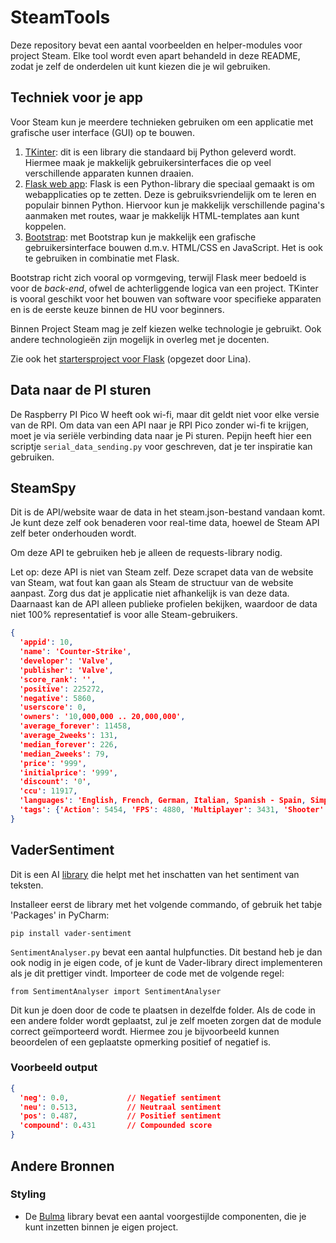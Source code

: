 # SteamTools

Deze repository bevat een aantal voorbeelden en helper-modules voor project Steam. Elke tool wordt even apart behandeld in deze README, zodat je zelf de onderdelen uit kunt kiezen die je wil gebruiken.

## Techniek voor je app

Voor Steam kun je meerdere technieken gebruiken om een applicatie met grafische user interface (GUI) 
op te bouwen.

1. [TKinter](https://www.pythonguis.com/tutorials/create-gui-tkinter/): dit is een library die standaard bij Python geleverd wordt. 
Hiermee maak je makkelijk gebruikersinterfaces die op veel verschillende apparaten kunnen draaien.
2. [Flask web app](https://flask.palletsprojects.com/en/stable/): Flask is een Python-library die speciaal gemaakt is om webapplicaties op te 
zetten. Deze is gebruiksvriendelijk om te leren en populair binnen Python. 
Hiervoor kun je makkelijk verschillende pagina's aanmaken met routes, waar je makkelijk HTML-templates aan kunt koppelen.
3. [Bootstrap](https://www.getbootstrap.com/): met Bootstrap kun je makkelijk een grafische gebruikersinterface bouwen d.m.v.
HTML/CSS en JavaScript. Het is ook te gebruiken in combinatie met Flask.

Bootstrap richt zich vooral op vormgeving, terwijl Flask meer bedoeld is voor de 
*back-end*, ofwel de achterliggende logica van een project. TKinter is vooral geschikt voor het bouwen van software 
voor specifieke apparaten en is de eerste keuze binnen de HU voor beginners.

Binnen Project Steam mag je zelf kiezen welke technologie je gebruikt. Ook andere technologieën zijn 
mogelijk in overleg met je docenten.

Zie ook het [startersproject voor Flask](https://github.com/LinaBlijlevenHU/flask-base-project) (opgezet door Lina).

## Data naar de PI sturen

De Raspberry PI Pico W heeft ook wi-fi, maar dit geldt niet voor 
elke versie van de RPI. Om data van een API naar je RPI Pico 
zonder wi-fi te krijgen, moet je via seriële verbinding data 
naar je Pi sturen. Pepijn heeft hier een scriptje 
`serial_data_sending.py` voor geschreven, dat je ter inspiratie kan gebruiken.

## SteamSpy

Dit is de API/website waar de data in het steam.json-bestand 
vandaan komt. Je kunt deze zelf ook benaderen voor real-time data, hoewel 
de Steam API zelf beter onderhouden wordt.

Om deze API te gebruiken heb je alleen de requests-library nodig.

Let op: deze API is niet van Steam zelf. Deze scrapet data van de website van Steam, wat fout kan gaan als Steam de structuur van de website aanpast. 
Zorg dus dat je applicatie niet afhankelijk is van deze data. Daarnaast kan de API alleen publieke profielen bekijken, waardoor 
de data niet 100% representatief is voor alle Steam-gebruikers.

```json
{
  'appid': 10, 
  'name': 'Counter-Strike', 
  'developer': 'Valve', 
  'publisher': 'Valve', 
  'score_rank': '', 
  'positive': 225272, 
  'negative': 5860, 
  'userscore': 0, 
  'owners': '10,000,000 .. 20,000,000', 
  'average_forever': 11458, 
  'average_2weeks': 131, 
  'median_forever': 226, 
  'median_2weeks': 79, 
  'price': '999', 
  'initialprice': '999', 
  'discount': '0', 
  'ccu': 11917, 
  'languages': 'English, French, German, Italian, Spanish - Spain, Simplified Chinese, Traditional Chinese, Korean', 'genre': 'Action',
  'tags': {'Action': 5454, 'FPS': 4880, 'Multiplayer': 3431, 'Shooter': 3381, 'Classic': 2812, 'Team-Based': 1886, 'First-Person': 1724, 'Competitive': 1623, 'Tactical': 1361, "1990's": 1220, 'e-sports': 1208, 'PvP': 898, 'Old School': 793, 'Military': 641, 'Strategy': 624, 'Survival': 306, 'Score Attack': 292, '1980s': 272, 'Assassin': 231, 'Nostalgia': 167}
}
```

## VaderSentiment

Dit is een AI [library](https://github.com/cjhutto/vaderSentiment) die helpt met het inschatten van het sentiment van teksten.

Installeer eerst de library met het volgende commando, of gebruik het tabje 'Packages' in PyCharm:

`pip install vader-sentiment`

`SentimentAnalyser.py` bevat een aantal hulpfuncties. Dit bestand heb je dan ook nodig in je eigen code, of je kunt de 
Vader-library direct implementeren als je dit prettiger vindt. Importeer de code met de volgende regel:

`from SentimentAnalyser import SentimentAnalyser`

Dit kun je doen door de code te plaatsen in dezelfde folder. Als de code in een andere folder wordt geplaatst, zul je zelf 
moeten zorgen dat de module correct geïmporteerd wordt. Hiermee zou je bijvoorbeeld kunnen beoordelen 
of een geplaatste opmerking positief of negatief is.

### Voorbeeld output

```json
{
  'neg': 0.0,             // Negatief sentiment
  'neu': 0.513,           // Neutraal sentiment
  'pos': 0.487,           // Positief sentiment
  'compound': 0.431       // Compounded score
}
```

## Andere Bronnen

### Styling

- De [Bulma](https://bulma.io/) library bevat een aantal voorgestijlde 
componenten, die je kunt inzetten binnen je eigen project.


